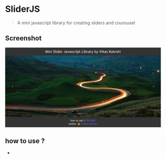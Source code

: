 # SliderJS
> A mini javascript library for creating sliders and courousel

## Screenshot
![SliderJS Screenshot](screenshots/image-1.jpg)

## how to use ?
- 